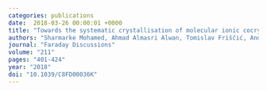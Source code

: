 ```yaml
---
categories: publications
date:  2018-03-26 00:00:01 +0000
title: "Towards the systematic crystallisation of molecular ionic cocrystals: insights from computed crystal form landscapes"
authors: "Sharmarke Mohamed, Ahmad Almasri Alwan, Tomislav Friščić, Andrew J. Morris and Mihails Arhangelskis"
journal: "Faraday Discussions"
volume: "211"
pages: "401-424"
year: "2018"
doi: "10.1039/C8FD00036K"
---
```

